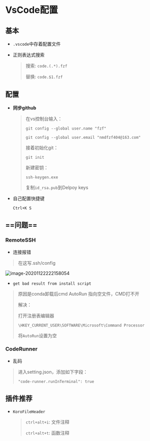 <!-- 
title: VsCode
sort: 
--> 
# VsCode配置

## 基本

- `.vscode`中存着配置文件

- 正则表达式搜索

  > 搜索: `code.(.*).fzf`
  >
  > 替换:  `code.$1.fzf`

## 配置

- **同步github**

  > 在vs控制台输入：
  >
  > `git config --global user.name "fzf"`
  >
  > `git config --global user.email "nmdfzf404@163.com"`
  >
  > 接着初始化git：
  >
  > `git init`
  >
  > 新建密钥：
  >
  > `ssh-keygen.exe`
  >
  > 复制`id_rsa.pub`到Delpoy keys

- 自己配置快捷键

  `Ctrl+K S`

## ==问题==

### RemoteSSH

- 连接报错

> 在这写.ssh/config

![image-20201122222158054](https://gitee.com//nmdfzf404/Image-hosting/raw/master/2020/image-20201122222158054.png)

- `get bad result from install script`

> 原因是conda卸载后cmd AutoRun 指向空文件，CMD打不开
>
> 解决：
>
> 打开注册表编辑器
>
> `\HKEY_CURRENT_USER\SOFTWARE\Microsoft\Command Processor`
>
> 将`AutoRun`设置为空

### CodeRunner

- 乱码

> 进入setting.json，添加如下字段：
>
> `"code-runner.runInTerminal": true`

## 插件推荐

- `KoroFileHeader`

  > `ctrl+alt+i`: 文件注释
  >
  > `ctrl+alt+t`: 函数注释
